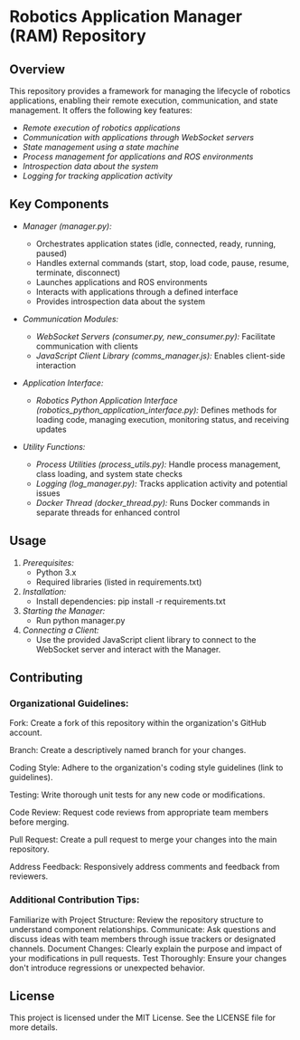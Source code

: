 # Robotics Application Manager (RAM) Repository

## Overview

This repository provides a framework for managing the lifecycle of robotics applications, enabling their remote execution, communication, and state management. It offers the following key features:

- *Remote execution of robotics applications*
- *Communication with applications through WebSocket servers*
- *State management using a state machine*
- *Process management for applications and ROS environments*
- *Introspection data about the system*
- *Logging for tracking application activity*

## Key Components

- *Manager (manager.py):*
    - Orchestrates application states (idle, connected, ready, running, paused)
    - Handles external commands (start, stop, load code, pause, resume, terminate, disconnect)
    - Launches applications and ROS environments
    - Interacts with applications through a defined interface
    - Provides introspection data about the system
      
- *Communication Modules:*
    - *WebSocket Servers (consumer.py, new_consumer.py):* Facilitate communication with clients
    - *JavaScript Client Library (comms_manager.js):* Enables client-side interaction
      
- *Application Interface:*
    - *Robotics Python Application Interface (robotics_python_application_interface.py):* Defines methods for loading code, managing execution, monitoring status, and receiving updates
      
- *Utility Functions:*
    - *Process Utilities (process_utils.py):* Handle process management, class loading, and system state checks
    - *Logging (log_manager.py):* Tracks application activity and potential issues
    - *Docker Thread (docker_thread.py):* Runs Docker commands in separate threads for enhanced control

## Usage

1. *Prerequisites:*
    - Python 3.x
    - Required libraries (listed in requirements.txt)
2. *Installation:*
    - Install dependencies: pip install -r requirements.txt
3. *Starting the Manager:*
    - Run python manager.py
4. *Connecting a Client:*
    - Use the provided JavaScript client library to connect to the WebSocket server and interact with the Manager.

## Contributing

### Organizational Guidelines:


Fork: Create a fork of this repository within the organization's GitHub account.


Branch: Create a descriptively named branch for your changes.


Coding Style: Adhere to the organization's coding style guidelines (link to guidelines).


Testing: Write thorough unit tests for any new code or modifications.


Code Review: Request code reviews from appropriate team members before merging.


Pull Request: Create a pull request to merge your changes into the main repository.


Address Feedback: Responsively address comments and feedback from reviewers.

### Additional Contribution Tips:

Familiarize with Project Structure: Review the repository structure to understand component relationships.
Communicate: Ask questions and discuss ideas with team members through issue trackers or designated channels.
Document Changes: Clearly explain the purpose and impact of your modifications in pull requests.
Test Thoroughly: Ensure your changes don't introduce regressions or unexpected behavior.

## License

This project is licensed under the MIT License. See the LICENSE file for more details.
